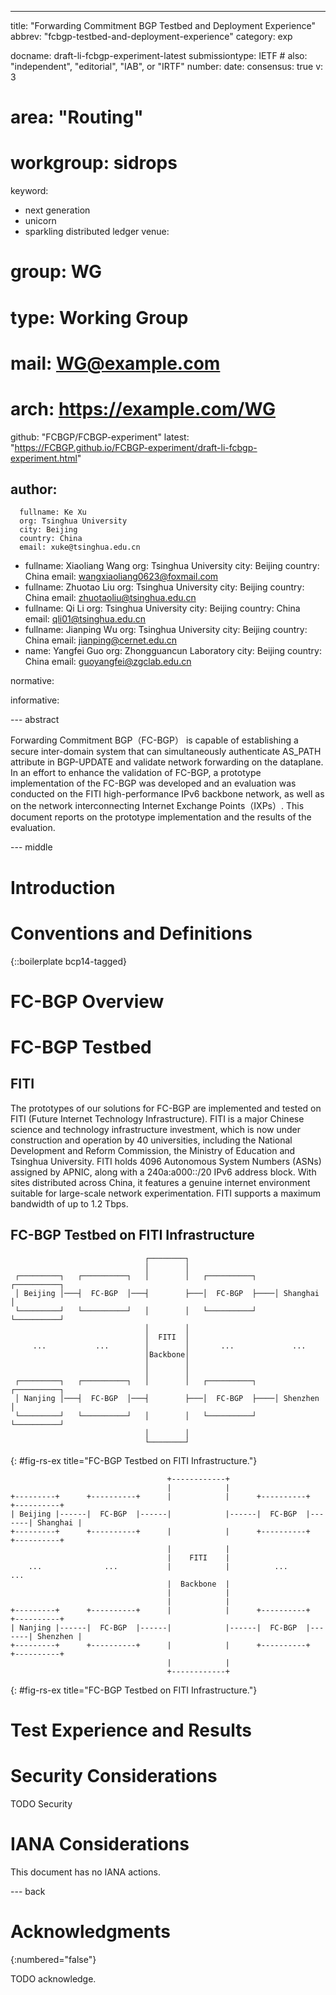---
title: "Forwarding Commitment BGP Testbed and Deployment Experience"
abbrev: "fcbgp-testbed-and-deployment-experience"
category: exp

docname: draft-li-fcbgp-experiment-latest
submissiontype: IETF  # also: "independent", "editorial", "IAB", or "IRTF"
number:
date:
consensus: true
v: 3
# area: "Routing"
# workgroup: sidrops
keyword:
 - next generation
 - unicorn
 - sparkling distributed ledger
venue:
#  group: WG
#  type: Working Group
#  mail: WG@example.com
#  arch: https://example.com/WG
  github: "FCBGP/FCBGP-experiment"
  latest: "https://FCBGP.github.io/FCBGP-experiment/draft-li-fcbgp-experiment.html"

author:
  -
      fullname: Ke Xu
      org: Tsinghua University
      city: Beijing
      country: China
      email: xuke@tsinghua.edu.cn
  -
      fullname: Xiaoliang Wang
      org: Tsinghua University
      city: Beijing
      country: China
      email: wangxiaoliang0623@foxmail.com
  -
      fullname: Zhuotao Liu
      org: Tsinghua University
      city: Beijing
      country: China
      email: zhuotaoliu@tsinghua.edu.cn
  -
      fullname: Qi Li
      org: Tsinghua University
      city: Beijing
      country: China
      email: qli01@tsinghua.edu.cn
  -
      fullname: Jianping Wu
      org: Tsinghua University
      city: Beijing
      country: China
      email: jianping@cernet.edu.cn
  -
      name: Yangfei Guo
      org: Zhongguancun Laboratory
      city: Beijing
      country: China
      email: guoyangfei@zgclab.edu.cn

normative:

informative:

--- abstract

Forwarding Commitment BGP（FC-BGP） is capable of establishing a secure inter-domain system that can simultaneously authenticate AS_PATH attribute in BGP-UPDATE and validate network forwarding on the dataplane. In an effort to enhance the validation of FC-BGP, a prototype implementation of the FC-BGP was developed and an evaluation was conducted on the FITI high-performance IPv6 backbone network, as well as on the network interconnecting Internet Exchange Points（IXPs）. This document reports on the prototype implementation and the results of the evaluation.


--- middle

# Introduction




# Conventions and Definitions

{::boilerplate bcp14-tagged}


# FC-BGP Overview

# FC-BGP Testbed

## FITI

The prototypes of our solutions for FC-BGP are implemented and tested on FITI (Future Internet Technology Infrastructure). FITI is a major Chinese science and technology infrastructure investment, which is now under construction and operation by 40 universities, including the National Development and Reform Commission, the Ministry of Education and Tsinghua University. FITI holds 4096 Autonomous System Numbers (ASNs) assigned by APNIC, along with a 240a:a000::/20 IPv6 address block. With sites distributed across China, it features a genuine internet environment suitable for large-scale network experimentation. FITI supports a maximum bandwidth of up to 1.2 Tbps.

## FC-BGP Testbed on FITI Infrastructure
~~~~~~
                              ┌────────┐
                              │        │
 ┌─────────┐   ┌──────────┐   │        │   ┌──────────┐    ┌──────────┐
 │ Beijing │───┤  FC-BGP  │───┤        ├───│  FC-BGP  ├────│ Shanghai │
 └─────────┘   └──────────┘   │        │   └──────────┘    └──────────┘
                              │        │
                              │  FITI  │
     ...           ...        │        │       ...             ...
                              │Backbone│
                              │        │
                              │        │
 ┌─────────┐   ┌──────────┐   │        │   ┌──────────┐    ┌──────────┐
 │ Nanjing │───┤  FC-BGP  │───┤        ├───│  FC-BGP  ├────│ Shenzhen │
 └─────────┘   └──────────┘   │        │   └──────────┘    └──────────┘
                              │        │
                              └────────┘
~~~~~~
{: #fig-rs-ex title="FC-BGP Testbed on FITI Infrastructure."}
~~~~~~
                                   +------------+
                                   |            |
+---------+      +----------+      |            |      +----------+       +----------+
| Beijing |------|  FC-BGP  |------|            |------|  FC-BGP  |-------| Shanghai |
+---------+      +----------+      |            |      +----------+       +----------+
                                   |            |
                                   |    FITI    |
    ...              ...           |            |          ...                ...
                                   |  Backbone  |
                                   |            |
                                   |            |
+---------+      +----------+      |            |      +----------+       +----------+
| Nanjing |------|  FC-BGP  |------|            |------|  FC-BGP  |-------| Shenzhen |
+---------+      +----------+      |            |      +----------+       +----------+
                                   |            |
                                   +------------+
~~~~~~
{: #fig-rs-ex title="FC-BGP Testbed on FITI Infrastructure."}

# Test Experience and Results

# Security Considerations

TODO Security


# IANA Considerations

This document has no IANA actions.


--- back

# Acknowledgments
{:numbered="false"}

TODO acknowledge.

